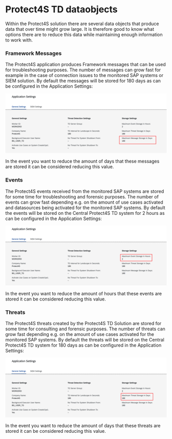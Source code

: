 # Protect4S TD dataobjects

Within the Protect4S solution there are several data objects that produce data that over time might grow large. It is therefore good to know what options there are to reduce this data while maintaining enough information to work with.

### Framework Messages

The Protect4S application produces Framework messages that can be used for troubleshooting purposes. The number of messages can grow fast for example in the case of connection issues to the monitored SAP systems or SIEM solution. By default the messages will be stored for 180 days as can be configured in the Application Settings:

![Framework Messages default storage in days](<../../.gitbook/assets/image (11) (1).png>)

In the event you want to reduce the amount of days that these messages are stored it can be considered reducing this value.

### Events

The Protect4S events received from the monitored SAP systems are stored for some time for troubleshooting and forensic purposes. The number of events can grow fast depending e.g. on the amount of use cases activated and datasources being activated for the monitored SAP systems. By default the events will be stored on the Central Protect4S TD system for 2 hours as can be configured in the Application Settings:

![](<../../.gitbook/assets/image (69).png>)

In the event you want to reduce the amount of hours that these events are stored it can be considered reducing this value.

### Threats

The Protect4S threats created by the Protect4S TD Solution are stored for some time for consulting and forensic purposes. The number of threats can grow fast depending e.g. on the amount of use cases activated for the monitored SAP systems. By default the threats will be stored on the Central Protect4S TD system for 180 days as can be configured in the Application Settings:

![](<../../.gitbook/assets/image (7) (1).png>)

In the event you want to reduce the amount of days that these threats are stored it can be considered reducing this value.
